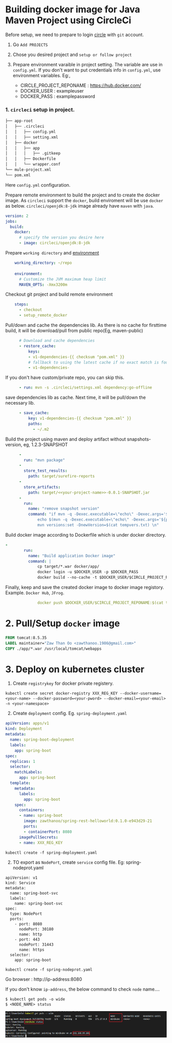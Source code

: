 # Building docker image for Java Maven Project using CircleCi

Before setup, we need to prepare to login [circle](https://circleci.com/vcs-authorize/) with `git` account.

1. Go `Add PROJECTS`
2. Chose you desired project and `setup or follow project`
3. Prepare environment varaible in project setting. The variable are use in `config.yml`. If you don't want to put credentials info in `config.yml`, use environment variables. Eg:,

   - CIRCLE_PROJECT_REPONAME : https://hub.docker.com/
   - DOCKER_USER : exampleuser
   - DOCKER_PASS : examplepassword

### 1. `circleci` setup in project.

```bash
├── app-root
│   ├── .circleci
│   │   ├── config.yml
│   │   ├── setting.xml
│   ├── docker
│   │   ├── app  
│   │   │   ├── .gitkeep
│   │   ├── Dockerfile
│   │   └── wrapper.conf
└── mule-project.xml
└── pom.xml
```
Here `config.yml` configuration.

Prepare remote environment to build the project and to create the docker image. As `circleci` support the `docker`, build enviroment will be use `docker` as below.  `circleci/openjdk:8-jdk` image already have `maven` with `java`.

```yml
version: 2
jobs:
  build:
    docker:
      # specify the version you desire here
      - image: circleci/openjdk:8-jdk  
```

Prepare `working directory` and [environment](https://circleci.com/docs/2.0/java-oom/)

```yml
    working_directory: ~/repo

    environment:
      # Customize the JVM maximum heap limit
      MAVEN_OPTS: -Xmx3200m
```

Checkout git project and build remote environment

```yml
    steps:
      - checkout
      - setup_remote_docker
```
Pull/down and cache the dependencies lib. As there is no cache for firsttime build, it will be download/pull from public repo(Eg, maven-public)

```yml
      # Download and cache dependencies
      - restore_cache:
          keys:
          - v1-dependencies-{{ checksum "pom.xml" }}
          # fallback to using the latest cache if no exact match is found
          - v1-dependencies-
```
If you don't have custom/private repo, you can skip this.

```yml
      - run: mvn -s .circleci/settings.xml dependency:go-offline
```
save dependencies lib as cache. Next time, it will be pull/down the necessary lib.

```yml
      - save_cache:
          key: v1-dependencies-{{ checksum "pom.xml" }}
          paths:
            - ~/.m2
```
Build the project using maven and deploy artifact without snapshots-version, eg, 1.2.3-SNAPSHOT
   
```yml
      - 
        run: "mvn package"
      - 
        store_test_results: 
          path: target/surefire-reports
      - 
        store_artifacts: 
          path: target/<<your-project-name>>-0.0.1-SNAPSHOT.jar
      - 
        run: 
          name: "remove snapshot version"
          command: "if mvn -q -Dexec.executable=\"echo\" -Dexec.args='${project.version}' --non-recursive exec:exec | grep -q \"SNAPSHOT\"; then mvn versions:set -DremoveSnapshot; fi;\n\
              echo $(mvn -q -Dexec.executable=\"echo\" -Dexec.args='${project.version}' --non-recursive exec:exec)-$(echo $CIRCLE_SHA1 | cut -c -7)-$CIRCLE_BUILD_NUM > tempvers.txt\n\
              mvn versions:set -DnewVersion=$(cat tempvers.txt) \n"    
```

Build docker image according to Dockerfile which is under docker directory.

```yml
- 
        run: 
          name: "Build application Docker image"
          command: |
              cp target/*.war docker/app/
              docker login -u $DOCKER_USER -p $DOCKER_PASS
              docker build --no-cache -t $DOCKER_USER/$CIRCLE_PROJECT_REPONAME:$(cat tempvers.txt) docker
```
Finally, keep and save the created docker image to docker image registory. Example. `Docker Hub`, `JFrog`.
```yml
              docker push $DOCKER_USER/$CIRCLE_PROJECT_REPONAME:$(cat tempvers.txt)
```

# 2. Pull/Setup `docker` image

```Dockerfile
FROM tomcat:8.5.35
LABEL maintainer="Zaw Than Oo <zawthanoo.1986@gmail.com>"
COPY ./app/*.war /usr/local/tomcat/webapps
```


# 3. Deploy on kubernetes cluster

1. Create `registrykey` for docker private registery.

```
kubectl create secret docker-registry XXX_REG_KEY --docker-username=<your-name> --docker-password=<your-pword> --docker-email=<your-email> -n <your-namespace>
```
2. Create `deployment` config. Eg. `spring-deployment.yaml`

```yaml
apiVersion: apps/v1
kind: Deployment
metadata:
  name: spring-boot-deployment
  labels:
    app: spring-boot
spec:
  replicas: 1
  selector:
    matchLabels:
      app: spring-boot
  template:
    metadata:
      labels:
        app: spring-boot
    spec:
      containers:
      - name: spring-boot
        image: zawthanoo/spring-rest-helloworld:0.1.0-e943d29-21
        ports:
        - containerPort: 8080
      imagePullSecrets:
      - name: XXX_REG_KEY
```
```
kubectl create -f spring-deployment.yaml
```

2. TO export as `NodePort`, create `service` config file. Eg: spring-nodeprot.yaml
```
apiVersion: v1
kind: Service
metadata:
  name: spring-boot-svc
  labels:
    name: spring-boot-svc
spec:
  type: NodePort
  ports:
    - port: 8080
      nodePort: 30180
      name: http
    - port: 443
      nodePort: 31443
      name: https
  selector:
    app: spring-boot
```
```
kubectl create -f spring-nodeprot.yaml
```
Go browser : http://ip-address:8080
   
If you don't know `ip-address`, the below command to check `node` name....
```
$ kubectl get pods -o wide
$ <NODE_NAME> status
```
![pods-status](/node-status.png)
